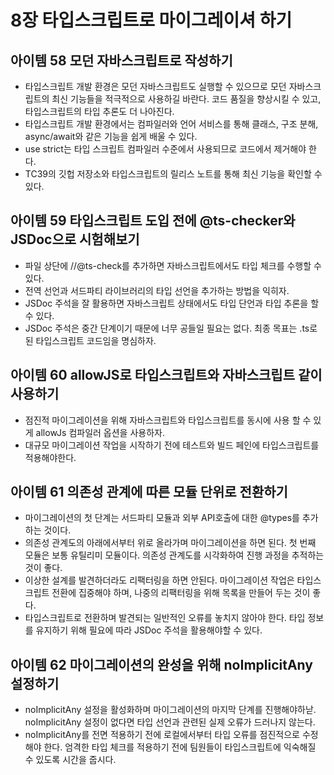 # 8장 타입스크립트로 마이그레이셔 하기

## 아이템 58 모던 자바스크립트로 작성하기

- 타입스크립트 개발 환경은 모던 자바스크립트도 실행할 수 있으므로 모던 자바스크립트의 최신 기능들을 적극적으로 사용하길 바란다. 코드 품질을 향상시킬 수 있고, 타입스크립트의 타입 추론도 더 나아진다.
- 타입스크립트 개발 환경에서는 컴파일러와 언어 서비스를 통해 클래스, 구조 분해, async/await와 같은 기능을 쉽게 배울 수 있다.
- use strict는 타입 스크립트 컴파일러 수준에서 사용되므로 코드에서 제거해야 한다.
- TC39의 깃헙 저장소와 타입스크립트의 릴리스 노트를 통해 최신 기능을 확인할 수 있다.

## 아이템 59 타입스크립트 도입 전에 @ts-checker와 JSDoc으로 시험해보기

- 파일 상단에 //@ts-check를 추가하면 자바스크립트에서도 타입 체크를 수행할 수 있다.
- 전역 선언과 서드파티 라이브러리의 타입 선언을 추가하는 방법을 익히자.
- JSDoc 주석을 잘 활용하면 자바스크립트 상태에서도 타입 단언과 타입 추론을 할 수 있다.
- JSDoc 주석은 중간 단계이기 때문에 너무 공들일 필요는 없다. 최종 목표는 .ts로 된 타입스크립트 코드임을 명심하자.

## 아이템 60 allowJS로 타입스크립트와 자바스크립트 같이 사용하기

- 점진적 마이그레이션을 위해 자바스크립트와 타입스크립트를 동시에 사용 할 수 있게 allowJs 컴파일러 옵션을 사용하자.
- 대규모 마이그레이션 작업을 시작하기 전에 테스트와 빌드 페인에 타입스크립트를 적용해야한다.

## 아이템 61 의존성 관계에 따른 모듈 단위로 전환하기

- 마이그레이션의 첫 단계는 서드파티 모듈과 외부 API호출에 대한 @types를 추가하는 것이다.
- 의존성 관계도의 아래에서부터 위로 올라가며 마이그레이션을 하면 된다. 첫 번째 모듈은 보통 유틸리미 모듈이다. 의존성 관계도를 시각화하여 진행 과정을 추적하는 것이 좋다.
- 이상한 설계를 발견하더라도 리팩터링을 하면 안된다. 마이그레이션 작업은 타입스크립트 전환에 집중해야 하며, 나중의 리팩터링을 위해 목록을 만들어 두는 것이 좋다.
- 타입스크립트로 전환하며 발견되는 일반적인 오류를 놓치지 않아야 한다. 타입 정보를 유지하기 위해 필요에 따라 JSDoc 주석을 활용해야할 수 있다.

## 아이템 62 마이그레이션의 완성을 위해 noImplicitAny 설정하기

- noImplicitAny 설정을 활성화하며 마이그레이션의 마지막 단계를 진행해야하낟. noImplicitAny 설정이 없다면 타입 선언과 관련된 실제 오류가 드러나지 않는다.
- noImplicitAny를 전면 적용하기 전에 로컬에서부터 타입 오류를 점진적으로 수정해야 한다. 엄격한 타입 체크를 적용하기 전에 팀원들이 타입스크립트에 익숙해질 수 있도록 시간을 줍시다.
